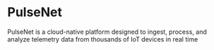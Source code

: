 # PulseNet
PulseNet is a cloud-native platform designed to ingest, process, and analyze telemetry data from thousands of IoT devices in real time
